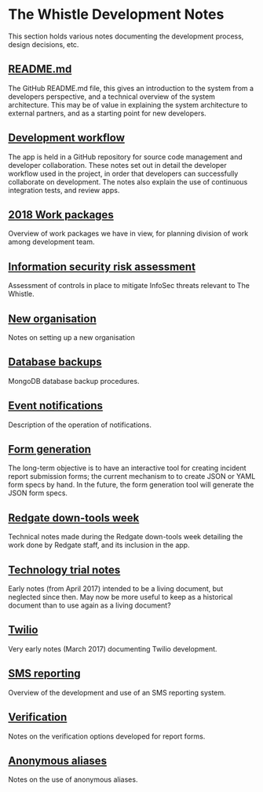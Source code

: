 The Whistle Development Notes
=============================

This section holds various notes documenting the development process, design decisions, etc.

## [README.md](/dev/notes/readme)

The GitHub README.md file, this gives an introduction to the system from a developers perspective,
and a technical overview of the system architecture. This may be of value in explaining the system
architecture to external partners, and as a starting point for new developers.

## [Development workflow](/dev/notes/development-workflow)

The app is held in a GitHub repository for source code management and developer collaboration. These
notes set out in detail the developer workflow used in the project, in order that developers can
successfully collaborate on development. The notes also explain the use of continuous integration
tests, and review apps.

## [2018 Work packages](/dev/notes/2018-work-packages)

Overview of work packages we have in view, for planning division of work among development team.

## [Information security risk assessment](/dev/notes/information-security)

Assessment of controls in place to mitigate InfoSec threats relevant to The Whistle.

## [New organisation](/dev/notes/new-organisation)

Notes on setting up a new organisation

## [Database backups](/dev/notes/db-backups)

MongoDB database backup procedures.

## [Event notifications](/dev/notes/notifications)

Description of the operation of notifications.

## [Form generation](/dev/notes/form-generator)

The long-term objective is to have an interactive tool for creating incident report submission 
forms; the current mechanism to to create JSON or YAML form specs by hand. In the future, the form
generation tool will generate the JSON form specs. 

## [Redgate down-tools week](/dev/notes/redgate-dtw)

Technical notes made during the Redgate down-tools week detailing the work done by Redgate staff,
and its inclusion in the app.

## [Technology trial notes](/dev/notes/technology-trial-notes)

Early notes (from April 2017) intended to be a living document, but neglected since then. May now be
more useful to keep as a historical document than to use again as a living document?

## [Twilio](/dev/notes/twilio)

Very early notes (March 2017) documenting Twilio development.

## [SMS reporting](/dev/notes/sms)

Overview of the development and use of an SMS reporting system.

## [Verification](/dev/notes/verification)

Notes on the verification options developed for report forms.

## [Anonymous aliases](/dev/notes/aliases)

Notes on the use of anonymous aliases.
